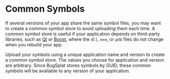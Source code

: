 # Common Symbols

If several versions of your app share the same symbol files, you may want to create a common symbol store to avoid uploading them each time. A common symbol store is useful if your application depends on third-party libraries, such as [Qt](https://www.qt.io/) or [Boost](https://www.boost.org/), where the `dll`, `exe`, or `pdb` files do not change when you rebuild your app.

Upload your symbols using a unique application name and version to create a common symbol store. The values you choose for application and version are arbitrary.  Since BugSplat stores symbols by GUID, these common symbols will be available to any version of your application. &#x20;






